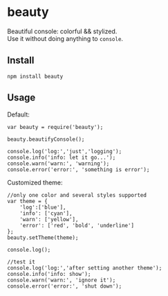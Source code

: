 # beauty

Beautiful console: colorful && stylized.  
Use it without doing anything to `console`.

## Install

```
npm install beauty
```

## Usage

Default:

```
var beauty = require('beauty');

beauty.beautifyConsole();

console.log('log:','just','logging');
console.info('info: let it go...');
console.warn('warn:', 'warning');
console.error('error:', 'something is error');
```

Customized theme:

```
//only one color and several styles supported
var theme = {
	'log':['blue'],
	'info': ['cyan'],
	'warn': ['yellow'],
	'error': ['red', 'bold', 'underline']
};
beauty.setTheme(theme);

console.log();

//test it
console.log('log:','after setting another theme');
console.info('info: show');
console.warn('warn:', 'ignore it');
console.error('error:', 'shut down');
```

